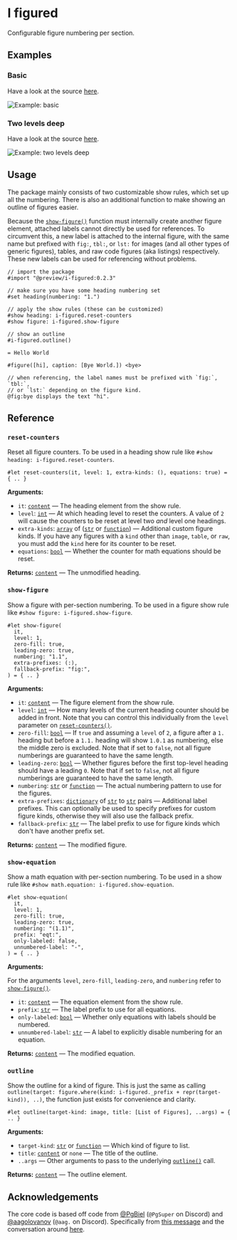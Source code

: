 # I figured

Configurable figure numbering per section.

## Examples

### Basic

Have a look at the source [here](./examples/basic.typ).

![Example: basic](./examples/basic.png)

### Two levels deep

Have a look at the source [here](./examples/level-two.typ).

![Example: two levels deep](./examples/level-two.png)

## Usage

The package mainly consists of two customizable show rules, which set up all the
numbering. There is also an additional function to make showing an outline of
figures easier.

Because the [`show-figure()`](#show-figure) function must internally create
another figure element, attached labels cannot directly be used for references.
To circumvent this, a new label is attached to the internal figure, with the
same name but prefixed with `fig:`, `tbl:`, or `lst:` for images (and all other
types of generic figures), tables, and raw code figures (aka listings)
respectively. These new labels can be used for referencing without problems.

```typ
// import the package
#import "@preview/i-figured:0.2.3"

// make sure you have some heading numbering set
#set heading(numbering: "1.")

// apply the show rules (these can be customized)
#show heading: i-figured.reset-counters
#show figure: i-figured.show-figure

// show an outline
#i-figured.outline()

= Hello World

#figure([hi], caption: [Bye World.]) <bye>

// when referencing, the label names must be prefixed with `fig:`, `tbl:`,
// or `lst:` depending on the figure kind.
@fig:bye displays the text "hi".
```

## Reference

### `reset-counters`

Reset all figure counters. To be used in a heading show rule like
`#show heading: i-figured.reset-counters`.

```typ
#let reset-counters(it, level: 1, extra-kinds: (), equations: true) = { .. }
```

**Arguments:**

- `it`: [`content`] &mdash; The heading element from the show rule.
- `level`: [`int`] &mdash; At which heading level to reset the counters. A value
  of `2` will cause the counters to be reset at level two _and_ level one
  headings.
- `extra-kinds`: [`array`] of ([`str`] or [`function`]) &mdash; Additional
  custom figure kinds. If you have any figures with a `kind` other than `image`,
  `table`, or `raw`, you must add the `kind` here for its counter to be reset.
- `equations`: [`bool`] &mdash; Whether the counter for math equations should be
  reset.

**Returns:** [`content`] &mdash; The unmodified heading.

### `show-figure`

Show a figure with per-section numbering. To be used in a figure show rule like
`#show figure: i-figured.show-figure`.

```typ
#let show-figure(
  it,
  level: 1,
  zero-fill: true,
  leading-zero: true,
  numbering: "1.1",
  extra-prefixes: (:),
  fallback-prefix: "fig:",
) = { .. }
```

**Arguments:**

- `it`: [`content`] &mdash; The figure element from the show rule.
- `level`: [`int`] &mdash; How many levels of the current heading counter should
  be added in front. Note that you can control this individually from the
  `level` parameter on [`reset-counters()`](#reset-counters).
- `zero-fill`: [`bool`] &mdash; If `true` and assuming a `level` of `2`, a
  figure after a `1.` heading but before a `1.1.` heading will show `1.0.1` as
  numbering, else the middle zero is excluded. Note that if set to `false`, not
  all figure numberings are guaranteed to have the same length.
- `leading-zero`: [`bool`] &mdash; Whether figures before the first top-level
  heading should have a leading `0`. Note that if set to `false`, not all figure
  numberings are guaranteed to have the same length.
- `numbering`: [`str`] or [`function`] &mdash; The actual numbering pattern to
  use for the figures.
- `extra-prefixes`: [`dictionary`] of [`str`] to [`str`] pairs &mdash;
  Additional label prefixes. This can optionally be used to specify prefixes for
  custom figure kinds, otherwise they will also use the fallback prefix.
- `fallback-prefix`: [`str`] &mdash; The label prefix to use for figure kinds
  which don't have another prefix set.

**Returns:** [`content`] &mdash; The modified figure.

### `show-equation`

Show a math equation with per-section numbering. To be used in a show rule like
`#show math.equation: i-figured.show-equation`.

```typ
#let show-equation(
  it,
  level: 1,
  zero-fill: true,
  leading-zero: true,
  numbering: "(1.1)",
  prefix: "eqt:",
  only-labeled: false,
  unnumbered-label: "-",
) = { .. }
```

**Arguments:**

For the arguments `level`, `zero-fill`, `leading-zero`, and `numbering` refer to
[`show-figure()`](#show-figure).

- `it`: [`content`] &mdash; The equation element from the show rule.
- `prefix`: [`str`] &mdash; The label prefix to use for all equations.
- `only-labeled`: [`bool`] &mdash; Whether only equations with labels should be
  numbered.
- `unnumbered-label`: [`str`] &mdash; A label to explicitly disable numbering
  for an equation.

**Returns:** [`content`] &mdash; The modified equation.

### `outline`

Show the outline for a kind of figure. This is just the same as calling
`outline(target: figure.where(kind: i-figured._prefix + repr(target-kind)), ..)`,
the function just exists for convenience and clarity.

```typ
#let outline(target-kind: image, title: [List of Figures], ..args) = { .. }
```

**Arguments:**

- `target-kind`: [`str`] or [`function`] &mdash; Which kind of figure to list.
- `title`: [`content`] or `none` &mdash; The title of the outline.
- `..args` &mdash; Other arguments to pass to the underlying
  [`outline()`](https://typst.app/docs/reference/meta/outline/) call.

**Returns:** [`content`] &mdash; The outline element.

[`str`]: https://typst.app/docs/reference/foundations/str/
[`int`]: https://typst.app/docs/reference/foundations/int/
[`bool`]: https://typst.app/docs/reference/foundations/bool/
[`content`]: https://typst.app/docs/reference/foundations/content/
[`function`]: https://typst.app/docs/reference/foundations/function/
[`array`]: https://typst.app/docs/reference/foundations/array/
[`dictionary`]: https://typst.app/docs/reference/foundations/dictionary/

## Acknowledgements

The core code is based off code from [@PgBiel](https://github.com/PgBiel)
(`@PgSuper` on Discord) and [@aagolovanov](https://github.com/aagolovanov)
(`@aag.` on Discord). Specifically from
[this message](https://discord.com/channels/1054443721975922748/1088371919725793360/1158534418760224809)
and the conversation around
[here](https://discord.com/channels/1054443721975922748/1088371919725793360/1159172567282749561).

